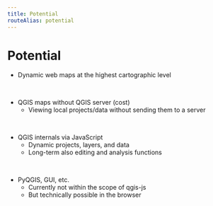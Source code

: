 ```yaml
---
title: Potential
routeAlias: potential
---
```


# Potential

<div v-click>

- Dynamic web maps at the highest cartographic level

</div>

<br />

<div v-click>

- QGIS maps without QGIS server (cost)
  - Viewing local projects/data without sending them to a server

</div>

<br />

<div v-click>

- QGIS internals via JavaScript
  - Dynamic projects, layers, and data
  - Long-term also editing and analysis functions

</div>

<br />

<div v-click>

- PyQGIS, GUI, etc.
  - Currently not within the scope of qgis-js
  - But technically possible in the browser

</div>
